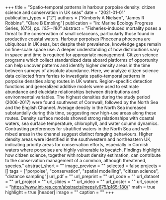+++
title = "Spatio-temporal patterns in harbour porpoise density: citizen science and conservation in UK seas"
date = "2021-01-01"
publication_types = ["2"]
authors = ["Kimberly A Nielsen", "James R Robbins", "Clare B Embling"]
publication = "In: Marine Ecology Progress Series, (675), _pp. 165--180_"
abstract = "Fisheries-induced mortality poses a threat to the conservation of small cetaceans, particularly those found in productive coastal waters. Harbour porpoises Phocoena phocoena are ubiquitous in UK seas, but despite their prevalence, knowledge gaps remain on fine-scale space use. A deeper understanding of how distributions vary in space and time is required for appropriate management. Citizen science programs which collect standardized data aboard platforms of opportunity can help uncover patterns and identify higher density areas in the time between surveys of absolute abundance. Here, we analyze citizen science data collected from ferries to investigate spatio-temporal patterns in porpoise densities along routes in UK waters. Region-specific detection functions and generalized additive models were used to estimate abundance and elucidate relationships between distributions and environmental variables. The highest densities during the study period (2006-2017) were found southwest of Cornwall, followed by the North Sea and the English Channel. Average density in the North Sea increased substantially during this time, suggesting new high-use areas along these routes. Density surface models showed strong relationships with coastal waters, sea surface temperature, chlorophyll, and water column dynamics. Contrasting preferences for stratified waters in the North Sea and well-mixed areas in the channel suggest distinct foraging behaviours. Higher density areas were identified in the southwestern and northeastern UK, indicating priority areas for conservation efforts, especially in Cornish waters where porpoises are highly vulnerable to bycatch. Findings highlight how citizen science, together with robust density estimation, can contribute to the conservation management of a common, although threatened, species."
abstract_short = ""
image_preview = ""
selected = false
projects = []
tags = ["porpoise", "conservation", "spatial modelling", "citizen science", "distance sampling"]
url_pdf = ""
url_preprint = ""
url_code = ""
url_dataset = ""
url_project = ""
url_slides = ""
url_video = ""
url_poster = ""
url_source = "https://www.int-res.com/abstracts/meps/v675/p165-180/"
math = true
highlight = true
[header]
image = ""
caption = ""
+++
